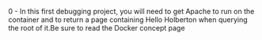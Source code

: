 0 - In this first debugging project, you will need to get Apache to run on the container and to return a page containing Hello Holberton when querying the root of it.Be sure to read the Docker concept page
